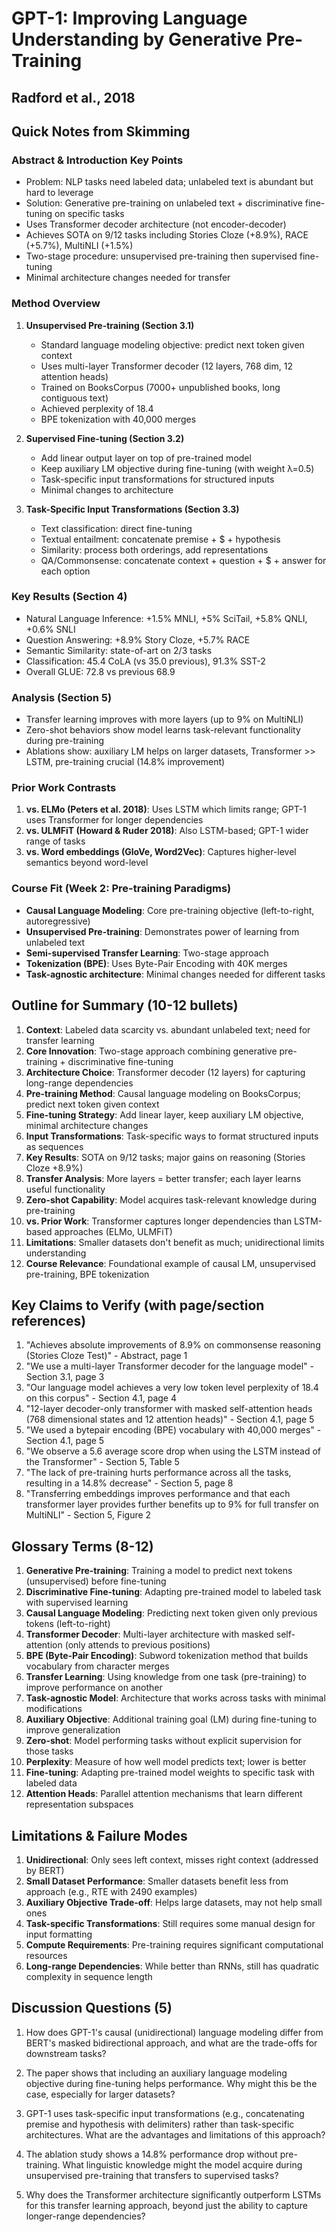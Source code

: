 # GPT-1: Improving Language Understanding by Generative Pre-Training
## Radford et al., 2018

## Quick Notes from Skimming

### Abstract & Introduction Key Points
- Problem: NLP tasks need labeled data; unlabeled text is abundant but hard to leverage
- Solution: Generative pre-training on unlabeled text + discriminative fine-tuning on specific tasks
- Uses Transformer decoder architecture (not encoder-decoder)
- Achieves SOTA on 9/12 tasks including Stories Cloze (+8.9%), RACE (+5.7%), MultiNLI (+1.5%)
- Two-stage procedure: unsupervised pre-training then supervised fine-tuning
- Minimal architecture changes needed for transfer

### Method Overview
1. **Unsupervised Pre-training (Section 3.1)**
   - Standard language modeling objective: predict next token given context
   - Uses multi-layer Transformer decoder (12 layers, 768 dim, 12 attention heads)
   - Trained on BooksCorpus (7000+ unpublished books, long contiguous text)
   - Achieved perplexity of 18.4
   - BPE tokenization with 40,000 merges

2. **Supervised Fine-tuning (Section 3.2)**
   - Add linear output layer on top of pre-trained model
   - Keep auxiliary LM objective during fine-tuning (with weight λ=0.5)
   - Task-specific input transformations for structured inputs
   - Minimal changes to architecture

3. **Task-Specific Input Transformations (Section 3.3)**
   - Text classification: direct fine-tuning
   - Textual entailment: concatenate premise + $ + hypothesis
   - Similarity: process both orderings, add representations
   - QA/Commonsense: concatenate context + question + $ + answer for each option

### Key Results (Section 4)
- Natural Language Inference: +1.5% MNLI, +5% SciTail, +5.8% QNLI, +0.6% SNLI
- Question Answering: +8.9% Story Cloze, +5.7% RACE
- Semantic Similarity: state-of-art on 2/3 tasks
- Classification: 45.4 CoLA (vs 35.0 previous), 91.3% SST-2
- Overall GLUE: 72.8 vs previous 68.9

### Analysis (Section 5)
- Transfer learning improves with more layers (up to 9% on MultiNLI)
- Zero-shot behaviors show model learns task-relevant functionality during pre-training
- Ablations show: auxiliary LM helps on larger datasets, Transformer >> LSTM, pre-training crucial (14.8% improvement)

### Prior Work Contrasts
1. **vs. ELMo (Peters et al. 2018)**: Uses LSTM which limits range; GPT-1 uses Transformer for longer dependencies
2. **vs. ULMFiT (Howard & Ruder 2018)**: Also LSTM-based; GPT-1 wider range of tasks
3. **vs. Word embeddings (GloVe, Word2Vec)**: Captures higher-level semantics beyond word-level

### Course Fit (Week 2: Pre-training Paradigms)
- **Causal Language Modeling**: Core pre-training objective (left-to-right, autoregressive)
- **Unsupervised Pre-training**: Demonstrates power of learning from unlabeled text
- **Semi-supervised Transfer Learning**: Two-stage approach
- **Tokenization (BPE)**: Uses Byte-Pair Encoding with 40K merges
- **Task-agnostic architecture**: Minimal changes needed for different tasks

## Outline for Summary (10-12 bullets)

1. **Context**: Labeled data scarcity vs. abundant unlabeled text; need for transfer learning
2. **Core Innovation**: Two-stage approach combining generative pre-training + discriminative fine-tuning
3. **Architecture Choice**: Transformer decoder (12 layers) for capturing long-range dependencies
4. **Pre-training Method**: Causal language modeling on BooksCorpus; predict next token given context
5. **Fine-tuning Strategy**: Add linear layer, keep auxiliary LM objective, minimal architecture changes
6. **Input Transformations**: Task-specific ways to format structured inputs as sequences
7. **Key Results**: SOTA on 9/12 tasks; major gains on reasoning (Stories Cloze +8.9%)
8. **Transfer Analysis**: More layers = better transfer; each layer learns useful functionality
9. **Zero-shot Capability**: Model acquires task-relevant knowledge during pre-training
10. **vs. Prior Work**: Transformer captures longer dependencies than LSTM-based approaches (ELMo, ULMFiT)
11. **Limitations**: Smaller datasets don't benefit as much; unidirectional limits understanding
12. **Course Relevance**: Foundational example of causal LM, unsupervised pre-training, BPE tokenization

## Key Claims to Verify (with page/section references)

1. "Achieves absolute improvements of 8.9% on commonsense reasoning (Stories Cloze Test)" - Abstract, page 1
2. "We use a multi-layer Transformer decoder for the language model" - Section 3.1, page 3
3. "Our language model achieves a very low token level perplexity of 18.4 on this corpus" - Section 4.1, page 4
4. "12-layer decoder-only transformer with masked self-attention heads (768 dimensional states and 12 attention heads)" - Section 4.1, page 5
5. "We used a bytepair encoding (BPE) vocabulary with 40,000 merges" - Section 4.1, page 5
6. "We observe a 5.6 average score drop when using the LSTM instead of the Transformer" - Section 5, Table 5
7. "The lack of pre-training hurts performance across all the tasks, resulting in a 14.8% decrease" - Section 5, page 8
8. "Transferring embeddings improves performance and that each transformer layer provides further benefits up to 9% for full transfer on MultiNLI" - Section 5, Figure 2

## Glossary Terms (8-12)

1. **Generative Pre-training**: Training a model to predict next tokens (unsupervised) before fine-tuning
2. **Discriminative Fine-tuning**: Adapting pre-trained model to labeled task with supervised learning
3. **Causal Language Modeling**: Predicting next token given only previous tokens (left-to-right)
4. **Transformer Decoder**: Multi-layer architecture with masked self-attention (only attends to previous positions)
5. **BPE (Byte-Pair Encoding)**: Subword tokenization method that builds vocabulary from character merges
6. **Transfer Learning**: Using knowledge from one task (pre-training) to improve performance on another
7. **Task-agnostic Model**: Architecture that works across tasks with minimal modifications
8. **Auxiliary Objective**: Additional training goal (LM) during fine-tuning to improve generalization
9. **Zero-shot**: Model performing tasks without explicit supervision for those tasks
10. **Perplexity**: Measure of how well model predicts text; lower is better
11. **Fine-tuning**: Adapting pre-trained model weights to specific task with labeled data
12. **Attention Heads**: Parallel attention mechanisms that learn different representation subspaces

## Limitations & Failure Modes

1. **Unidirectional**: Only sees left context, misses right context (addressed by BERT)
2. **Small Dataset Performance**: Smaller datasets benefit less from approach (e.g., RTE with 2490 examples)
3. **Auxiliary Objective Trade-off**: Helps large datasets, may not help small ones
4. **Task-specific Transformations**: Still requires some manual design for input formatting
5. **Compute Requirements**: Pre-training requires significant computational resources
6. **Long-range Dependencies**: While better than RNNs, still has quadratic complexity in sequence length

## Discussion Questions (5)

1. How does GPT-1's causal (unidirectional) language modeling differ from BERT's masked bidirectional approach, and what are the trade-offs for downstream tasks?

2. The paper shows that including an auxiliary language modeling objective during fine-tuning helps performance. Why might this be the case, especially for larger datasets?

3. GPT-1 uses task-specific input transformations (e.g., concatenating premise and hypothesis with delimiters) rather than task-specific architectures. What are the advantages and limitations of this approach?

4. The ablation study shows a 14.8% performance drop without pre-training. What linguistic knowledge might the model acquire during unsupervised pre-training that transfers to supervised tasks?

5. Why does the Transformer architecture significantly outperform LSTMs for this transfer learning approach, beyond just the ability to capture longer-range dependencies?